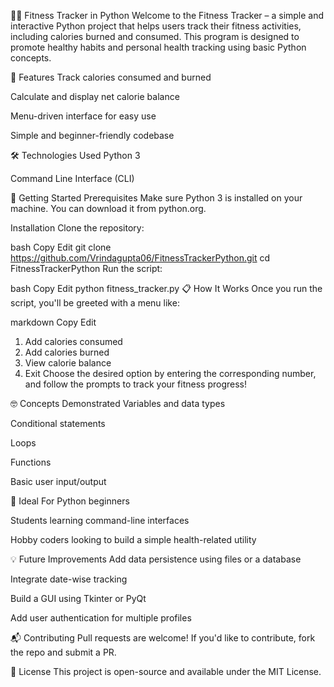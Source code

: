 🏋️‍♀️ Fitness Tracker in Python
Welcome to the Fitness Tracker – a simple and interactive Python project that helps users track their fitness activities, including calories burned and consumed. This program is designed to promote healthy habits and personal health tracking using basic Python concepts.

📌 Features
Track calories consumed and burned

Calculate and display net calorie balance

Menu-driven interface for easy use

Simple and beginner-friendly codebase

🛠️ Technologies Used
Python 3

Command Line Interface (CLI)

🚀 Getting Started
Prerequisites
Make sure Python 3 is installed on your machine. You can download it from python.org.

Installation
Clone the repository:

bash
Copy
Edit
git clone https://github.com/Vrindagupta06/FitnessTrackerPython.git
cd FitnessTrackerPython
Run the script:

bash
Copy
Edit
python fitness_tracker.py
📋 How It Works
Once you run the script, you'll be greeted with a menu like:

markdown
Copy
Edit
1. Add calories consumed
2. Add calories burned
3. View calorie balance
4. Exit
Choose the desired option by entering the corresponding number, and follow the prompts to track your fitness progress!

🤓 Concepts Demonstrated
Variables and data types

Conditional statements

Loops

Functions

Basic user input/output

🧠 Ideal For
Python beginners

Students learning command-line interfaces

Hobby coders looking to build a simple health-related utility

💡 Future Improvements
Add data persistence using files or a database

Integrate date-wise tracking

Build a GUI using Tkinter or PyQt

Add user authentication for multiple profiles

📬 Contributing
Pull requests are welcome! If you'd like to contribute, fork the repo and submit a PR.

📄 License
This project is open-source and available under the MIT License.
